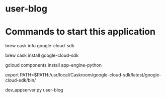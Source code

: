 # user-blog

# Commands to start this application

brew cask info google-cloud-sdk

brew cask install google-cloud-sdk

gcloud components install app-engine-python

export PATH=$PATH:/usr/local/Caskroom/google-cloud-sdk/latest/google-cloud-sdk/bin/

dev_appserver.py user-blog
